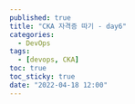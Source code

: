 ```yaml
---
published: true
title: "CKA 자격증 따기 - day6"
categories:
  - DevOps
tags:
  - [devops, CKA]
toc: true
toc_sticky: true
date: "2022-04-18 12:00"
---
```


